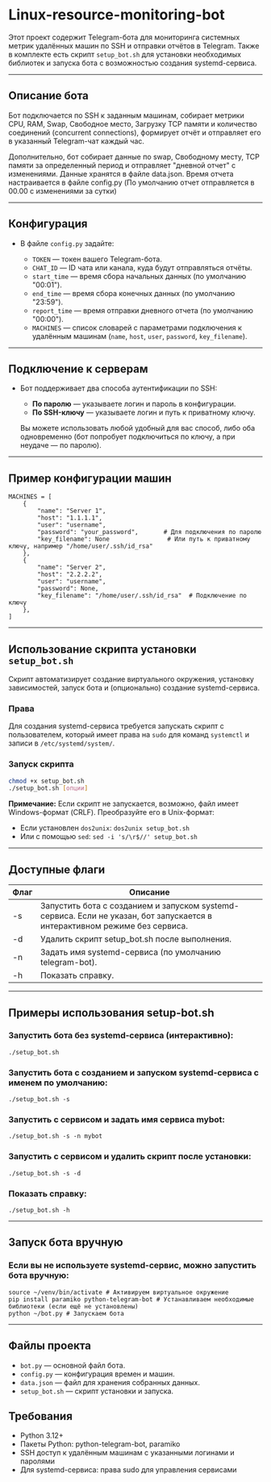 # Linux-resource-monitoring-bot

Этот проект содержит Telegram-бота для мониторинга системных метрик удалённых машин по SSH и отправки отчётов в Telegram. Также в комплекте есть скрипт `setup_bot.sh` для установки необходимых библиотек и запуска бота с возможностью создания systemd-сервиса.

---

## Описание бота

Бот подключается по SSH к заданным машинам, собирает метрики CPU, RAM, Swap, Свободное место, Загрузку TCP памяти и количество соединений (concurrent connections), формирует отчёт и отправляет его в указанный Telegram-чат каждый час.

Дополнительно, бот собирает данные по swap, Свободному месту, TCP памяти за определенный период и отправляет "дневной отчет" с изменениями. Данные хранятся в файле data.json. Время отчета настраивается в файле config.py (По умолчанию отчет отправляется в 00.00 с изменениями за сутки)

---

## Конфигурация

- В файле `config.py` задайте:

  - `TOKEN` — токен вашего Telegram-бота.
  - `CHAT_ID` — ID чата или канала, куда будут отправляться отчёты.
  - `start_time` — время сбора начальных данных (по умолчанию "00:01").
  - `end_time` — время сбора конечных данных (по умолчанию "23:59").
  - `report_time` — время отправки дневного отчета (по умолчанию "00:00").
  - `MACHINES` — список словарей с параметрами подключения к удалённым машинам (`name`, `host`, `user`, `password`, `key_filename`).

---

## Подключение к серверам
- Бот поддерживает два способа аутентификации по SSH:
  - **По паролю** — указываете логин и пароль в конфигурации.
  - **По SSH-ключу** — указываете логин и путь к приватному ключу.

  Вы можете использовать любой удобный для вас способ, либо оба одновременно (бот попробует подключиться по ключу, а при неудаче — по паролю).
---
## Пример конфигурации машин
```
MACHINES = [
    {
        "name": "Server 1",
        "host": "1.1.1.1",
        "user": "username",
        "password": "your_password",       # Для подключения по паролю
        "key_filename": None                # Или путь к приватному ключу, например "/home/user/.ssh/id_rsa"
    },
    {
        "name": "Server 2",
        "host": "2.2.2.2",
        "user": "username",
        "password": None,
        "key_filename": "/home/user/.ssh/id_rsa"  # Подключение по ключу
    },
]
```
---

## Использование скрипта установки `setup_bot.sh`

Скрипт автоматизирует создание виртуального окружения, установку зависимостей, запуск бота и (опционально) создание systemd-сервиса.

### Права
Для создания systemd-сервиса требуется запускать скрипт с пользователем, который имеет права на `sudo` для команд `systemctl` и записи в `/etc/systemd/system/`.

### Запуск скрипта

```bash
chmod +x setup_bot.sh
./setup_bot.sh [опции]
```

**Примечание:** Если скрипт не запускается, возможно, файл имеет Windows-формат (CRLF). Преобразуйте его в Unix-формат:
- Если установлен `dos2unix`: `dos2unix setup_bot.sh`
- Или с помощью `sed`: `sed -i 's/\r$//' setup_bot.sh`
---
## Доступные флаги
| Флаг       | Описание |
|-----------|--------|
| -s | Запустить бота с созданием и запуском systemd-сервиса. Если не указан, бот запускается в интерактивном режиме без сервиса. |
| -d | Удалить скрипт setup_bot.sh после выполнения. |
| -n <name> | Задать имя systemd-сервиса (по умолчанию telegram-bot). |
| -h | Показать справку. |

---

## Примеры использования setup-bot.sh

### Запустить бота без systemd-сервиса (интерактивно):
```
./setup_bot.sh
```
### Запустить бота с созданием и запуском systemd-сервиса с именем по умолчанию:
```
./setup_bot.sh -s
```
### Запустить с сервисом и задать имя сервиса mybot:
```
./setup_bot.sh -s -n mybot
```
### Запустить с сервисом и удалить скрипт после установки:
```
./setup_bot.sh -s -d
```
### Показать справку:
```
./setup_bot.sh -h
```

---

## Запуск бота вручную

### Если вы не используете systemd-сервис, можно запустить бота вручную:

```
source ~/venv/bin/activate # Активируем виртуальное окружение
pip install paramiko python-telegram-bot # Устанавливаем необходимые библиотеки (если ещё не установлены)
python ~/bot.py # Запускаем бота
```

---

## Файлы проекта

- `bot.py` — основной файл бота.
- `config.py` — конфигурация времен и машин.
- `data.json` — файл для хранения собранных данных.
- `setup_bot.sh` — скрипт установки и запуска.

## Требования
- Python 3.12+
- Пакеты Python: python-telegram-bot, paramiko
- SSH доступ к удалённым машинам с указанными логинами и паролями
- Для systemd-сервиса: права sudo для управления сервисами
